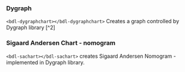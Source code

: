 
### Dygraph
`<bdl-dygraphchart></bdl-dygraphchart>` Creates a graph controlled by Dygraph library [^2]

<bdl-dygraphchart width="600" height="200" fromid="id4" inputs="time,aorta pressure,ventricle pressure" refindex="0" refvalues="2"></bdl-dygraphchart>

### Sigaard Andersen Chart - nomogram

`<bdl-sachart></bdl-sachart>` creates Sigaard Andersen Nomogram - implemented in Dygraph library.

<bdl-sachart width="600" height="200" fromid="id4" inputs="pH,pCO2" refindex="0" refvalues="2"></bdl-sachart>
<sachart width="600" height="200" fromid="id4" inputs="pH,pCO2" refindex="0" refvalues="2"></sachart>
